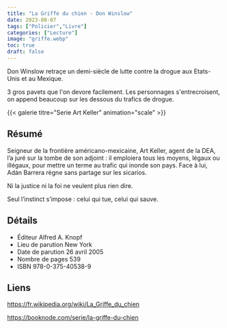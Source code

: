 ```yaml
---
title: "La Griffe du chien - Don Winslow"
date: 2023-08-07
tags: ["Policier","Livre"]
categories: ["Lecture"]
image: "griffe.webp"
toc: true
draft: false
---
```


Don Winslow retraçe un demi-siècle de lutte contre la drogue aux Etats-Unis et au Mexique. 

3 gros pavets que l'on devore facilement. Les personnages s'entrecroisent, on append beaucoup sur les dessous du trafics de drogue.

{{< galerie titre="Serie Art Keller" animation="scale" >}}


## Résumé
Seigneur de la frontière américano-mexicaine, Art Keller, agent de la DEA, l’a juré sur la tombe de son adjoint : il emploiera tous les moyens, légaux ou illégaux, pour mettre un terme au trafic qui inonde son pays. Face à lui, Adán Barrera règne sans partage sur les sicarios.

Ni la justice ni la foi ne veulent plus rien dire.

Seul l’instinct s’impose : celui qui tue, celui qui sauve.

## Détails
- Éditeur 	Alfred A. Knopf
- Lieu de parution 	New York
- Date de parution 	26 avril 2005
- Nombre de pages 	539
- ISBN 	978-0-375-40538-9

## Liens
https://fr.wikipedia.org/wiki/La_Griffe_du_chien

https://booknode.com/serie/la-griffe-du-chien


